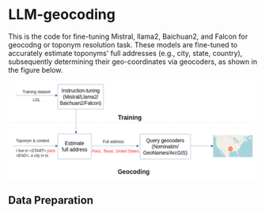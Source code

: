 # LLM-geocoding
This is the code for fine-tuning Mistral, llama2, Baichuan2, and Falcon for geocodng or toponym resolution task. These models are fine-tuned to accurately estimate toponyms' full addresses (e.g., city, state, country), subsequently determining their geo-coordinates via geocoders, as shown in the figure below.

<p align="center">
<a href="url">
 <img src="figure/llm-workflow.png"  ></a>
</p>

## Data Preparation
